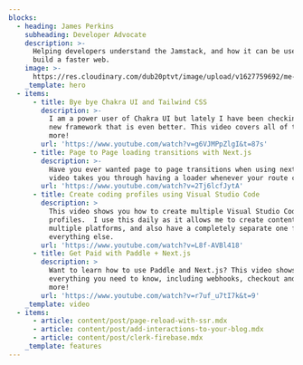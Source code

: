 ```yaml
---
blocks:
  - heading: James Perkins
    subheading: Developer Advocate
    description: >-
      Helping developers understand the Jamstack, and how it can be used to
      build a faster web.
    image: >-
      https://res.cloudinary.com/dub20ptvt/image/upload/v1627759692/me-and-tina_hgq79d.webp
    _template: hero
  - items:
      - title: Bye bye Chakra UI and Tailwind CSS
        description: >-
          I am a power user of Chakra UI but lately I have been checking out a
          new framework that is even better. This video covers all of this and
          more!
        url: 'https://www.youtube.com/watch?v=g6VJMPpZlgI&t=87s'
      - title: Page to Page loading transitions with Next.js
        description: >-
          Have you ever wanted page to page transitions when using next.js? This
          video takes you through having a loader whenever your route changes.
        url: 'https://www.youtube.com/watch?v=2Tj6lcfJytA'
      - title: Create coding profiles using Visual Studio Code
        description: >
          This video shows you how to create multiple Visual Studio Code
          profiles.  I use this daily as it allows me to create content on
          multiple platforms, and also have a completely separate one for
          everything else.
        url: 'https://www.youtube.com/watch?v=L8f-AVBl418'
      - title: Get Paid with Paddle + Next.js
        description: >
          Want to learn how to use Paddle and Next.js? This video shows you
          everything you need to know, including webhooks, checkout and so much
          more!
        url: 'https://www.youtube.com/watch?v=r7uf_u7tI7k&t=9'
    _template: video
  - items:
      - article: content/post/page-reload-with-ssr.mdx
      - article: content/post/add-interactions-to-your-blog.mdx
      - article: content/post/clerk-firebase.mdx
    _template: features
---
```


